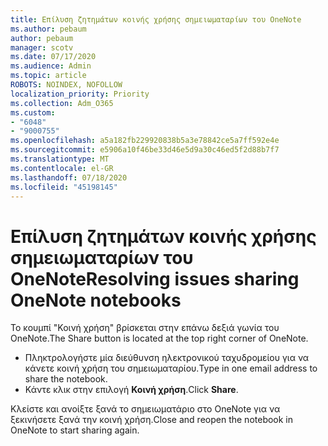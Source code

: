 ```yaml
---
title: Επίλυση ζητημάτων κοινής χρήσης σημειωματαρίων του OneNote
ms.author: pebaum
author: pebaum
manager: scotv
ms.date: 07/17/2020
ms.audience: Admin
ms.topic: article
ROBOTS: NOINDEX, NOFOLLOW
localization_priority: Priority
ms.collection: Adm_O365
ms.custom:
- "6048"
- "9000755"
ms.openlocfilehash: a5a182fb229920838b5a3e78842ce5a7ff592e4e
ms.sourcegitcommit: e5906a10f46be33d46e5d9a30c46ed5f2d88b7f7
ms.translationtype: MT
ms.contentlocale: el-GR
ms.lasthandoff: 07/18/2020
ms.locfileid: "45198145"
---
```

# <a name="resolving-issues-sharing-onenote-notebooks"></a><span data-ttu-id="7f643-102">Επίλυση ζητημάτων κοινής χρήσης σημειωματαρίων του OneNote</span><span class="sxs-lookup"><span data-stu-id="7f643-102">Resolving issues sharing OneNote notebooks</span></span>

<span data-ttu-id="7f643-103">Το κουμπί "Κοινή χρήση" βρίσκεται στην επάνω δεξιά γωνία του OneNote.</span><span class="sxs-lookup"><span data-stu-id="7f643-103">The Share button is located at the top right corner of OneNote.</span></span>

- <span data-ttu-id="7f643-104">Πληκτρολογήστε μία διεύθυνση ηλεκτρονικού ταχυδρομείου για να κάνετε κοινή χρήση του σημειωματαρίου.</span><span class="sxs-lookup"><span data-stu-id="7f643-104">Type in one email address to share the notebook.</span></span>
- <span data-ttu-id="7f643-105">Κάντε κλικ στην επιλογή **Κοινή χρήση**.</span><span class="sxs-lookup"><span data-stu-id="7f643-105">Click  **Share**.</span></span>

<span data-ttu-id="7f643-106">Κλείστε και ανοίξτε ξανά το σημειωματάριο στο OneNote για να ξεκινήσετε ξανά την κοινή χρήση.</span><span class="sxs-lookup"><span data-stu-id="7f643-106">Close and reopen the notebook in OneNote to start sharing again.</span></span>